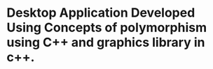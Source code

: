 # Desktop Application Developed Using Concepts of polymorphism using C++ and graphics library in c++.
